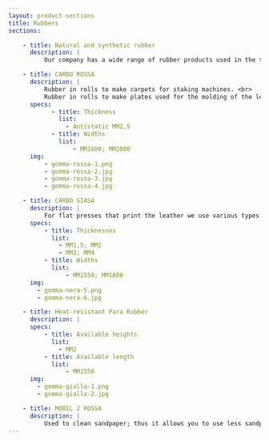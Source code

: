 ```yaml
---
layout: product-sections
title: Rubbers
sections:

    - title: Natural and synthetic rubber
      description: |
          Our company has a wide range of rubber products used in the tanning industry.

    - title: CARBO ROSSA
      description: |
          Rubber in rolls to make carpets for staking machines. <br>
          Rubber in rolls to make plates used for the molding of the leather in order to protect the felt and to create special printing effects.
      specs:
            - title: Thickness
              list:
                - Antistatic MM2,5
            - title: Widths
              list:
                  - MM1600; MM2000
      img:
          - gomma-rossa-1.png
          - gomma-rossa-2.jpg
          - gomma-rossa-3.jpg
          - gomma-rossa-4.jpg

    - title: CARBO GIASA
      description: |
          For flat presses that print the leather we use various types of rubber, both natural and synthetic. Available in various compounds and in various thicknesses, depending on the type of leather to be processed, from the design of the plate, according to the needs of the customer. Among these we have the original Carboten anti-static plate, heat-resistant and anti-solvent, resistant to high temperatures and pressures.
      specs:
          - title: Thicknesses
            list:
              - MM1,5; MM2
              - MM3; MM4
          - title: Widths
            list:
                - MM1550; MM1800
      img:
        - gomma-nera-5.png
        - gomma-nera-6.jpg

    - title: Heat-resistant Para Rubber
      description: |
      specs:
          - title: Available heights
            list:
              - MM2
          - title: Available length
            list:
                - MM1550
      img:
        - gomma-gialla-1.png
        - gomma-gialla-2.jpg

    - title: MOBIL 2 ROSSA
      description: |
          Used to clean sandpaper; thus it allows you to use less sandpaper.
---
```

